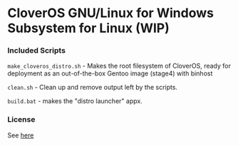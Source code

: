 # CloverOS GNU/Linux for Windows Subsystem for Linux (WIP)

### Included Scripts

`make_cloveros_distro.sh` - Makes the root filesystem of CloverOS, ready for deployment as an out-of-the-box Gentoo image (stage4) with binhost

`clean.sh` - Clean up and remove output left by the scripts.

`build.bat` - makes the "distro launcher" appx.

### License

See [here](/LICENSE)